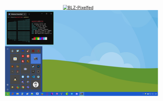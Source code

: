 <div align="center">
<a href="https://anar.chi.st/palo" target="_blank"><img alt="BLZ-Pixelfed" src="https://img.shields.io/static/v1?logo=data:image/png;base64&label=&message=Windows+10+Pro&color=4aa44b&style=flat-square" height="25" style="padding-right:10px;"/></a>
&nbsp;&nbsp;
<img src="./windows10pro.png">
</div>
